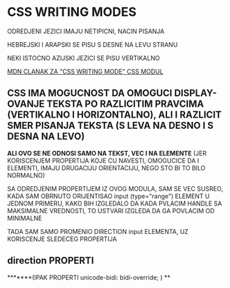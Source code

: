 # CSS WRITING MODES

ODREDJENI JEZICI IMAJU NETIPICNI, NACIN PISANJA

HEBREJSKI I ARAPSKI SE PISU S DESNE NA LEVU STRANU

NEKI ISTOCNO AZIJSKI JEZICI SE PISU VERTIKALNO

[MDN CLANAK ZA "CSS WRITING MODE" CSS MODUL](https://developer.mozilla.org/en-US/docs/Web/CSS/CSS_Writing_Modes)

## CSS IMA MOGUCNOST DA OMOGUCI DISPLAY-OVANJE TEKSTA PO RAZLICITIM PRAVCIMA (VERTIKALNO I HORIZONTALNO), ALI I RAZLICIT SMER PISANJA TEKSTA (S LEVA NA DESNO I S DESNA NA LEVO)

**ALI OVO SE NE ODNOSI SAMO NA TEKST, VEC I NA ELEMENTE** (JER KORISCENJEM PROPERTIJA KOJE CU NAVESTI, OMOGUCICE DA I ELEMENTI, IMAJU DRUGACIJU ORIENTACIJU, NEGO STO BI TO BILO NORMALNO)

SA ODREDJENIM PROPERTIJEM IZ OVOG MODULA, SAM SE VEC SUSREO, KADA SAM OBRNUTO ORIJENTISAO input (type="range") ELEMENT U JEDNOM PRIMERU, KAKO BIH IZGLEDALO DA KADA PVLACIM HANDLE SA MAKSIMALNE VREDNOSTI, TO USTVARI IZGLEDA DA GA POVLACIM OD MINIMALNE

TADA SAM SAMO PROMENIO DIRECTION input ELEMENTA, UZ KORISCENJE SLEDECEG PROPERTIJA

## direction PROPERTI

*******(IPAK PROPERTI unicode-bidi: bidi-override; ) **

